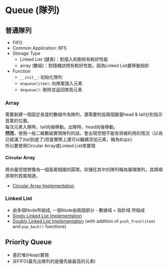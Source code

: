 # Queue (隊列)

## 普通隊列
- FIFO
- Common Application: BFS
- Storage Type
  - Linked List (鏈表)：對插入和刪除有較好性能 
  - array (數組)：對隨機訪問有較好性能，因為Linked List要移動指針
- Function
  - `__init__`: 初始化隊列
  - `enqueue(item)`: 向隊尾插入元素
  - `dequeue()`: 刪除並返回隊首元素
### Array
需要創建一個固定長度的數組作為隊列，還需要附設兩個變量head & tail分別指示首尾的位置。\
每次元素入隊時，tail向後移動。出隊時，head向後移動。\
**然而**，使用一般二維數組實現隊列的話，會出現空間不能有效被利用的情況（以為已經滿了(tail到底了)但是實際上還可以繼續添加元素，稱為`假溢出`）\
所以要使用Circular Array或Linked List來實現
#### Circular Array
將向量空間想像為一個首尾相接的圓環，存儲在其中的隊列稱為循環隊列，其將順序隊列首尾相連。
- [Circular Array Implementation](https://github.com/chkao831/Algo_learning_notes/blob/main/Queue/LintCode_955_Implement-Queue-by-Circular-Array.md)

### Linked List
- 由多個Node所組成, 一個Node由兩個部分 - 數據域 + 指針域 所組成
- [Singly Linked List Implementation](https://github.com/chkao831/Algo_learning_notes/blob/main/Queue/LintCode_492_Implement-Queue-by-Linked-List.md)
- [Doubly Linked List Implementation](https://github.com/chkao831/Algo_learning_notes/blob/main/Queue/LintCode_493_Implement-Queue-by-Linked-List-II.md) (with addition of `push_front(item)` and `pop_back()` functions)


## Priority Queue
- 基於堆(Heap)實現
- 非FIFO(最先出隊列的是優先級最高的元素)
